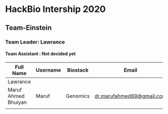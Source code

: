 # HackBio Intership 2020
## Team-Einstein
### Team Leader: Lawrance
#### Team Assistant : Not decided yet

| Full Name           | Username | Biostack | Email                     |
|---------------------|----------|----------|---------------------------|
| Lawrance            |          |          |                           |
| Maruf Ahmed Bhuiyan | Maruf    | Genomics | dr.marufahmed89@gmail.com |
|                     |          |          |                           |
